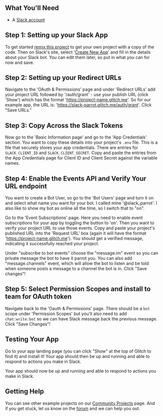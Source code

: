 ## What You'll Need
*  A [Slack account](https://slack.com/)

## Step 1: Setting up your Slack App
To get started [remix this project](https://glitch.com/#!/remix/slack-parrot) to get your own project with a copy of the code. Then on Slack's site, select '[Create New App](https://api.slack.com/apps)' and fill in the details about your Slack bot. You can edit them later, so put in what you can for now and save. 

## Step 2: Setting up your Redirect URLs
Navigate to the 'OAuth & Permissions' page and under 'Redirect URLs' add your project URL followed by '/auth/grant' - use your publish URL (click 'Show') which has the format 'https://project-name.glitch.me'. So for our example app, the URL is: 'https://slack-parrot.glitch.me/auth/grant'. Click "Save URLs."

## Step 3: Copy Across the Slack Tokens
Now go to the 'Basic Information page' and go to the 'App Credentials' section. You want to copy these details into your project's `.env` file. This is a file that securely stores your app credentials. There are entries for `SLACK_CLIENT_ID` and `SLACK_CLIENT_SECRET`. Copy and paste the entries from the App Credentials page for Client ID and Client Secret against the variable names. 

## Step 4: Enable the Events API and Verify Your URL endpoint
You want to create a Bot User, so go to the 'Bot Users' page and turn it on and select what name you want for your bot. I called mine '@slack_parrot'. I also like to show my bot as online all the time, so I switch that to "on".

Go to the 'Event Subscriptions' page. Here you need to enable event subscriptions for your app by toggling the button to 'on'. Then you want to verify your project URL to use those events. Copy and paste your project's published URL into the 'Request URL' box (again it will have the format 'https://project-name.glitch.me'). You should get a verified message, indicating it successfully reached your project.

Under "subscribe to bot events" choose the "message.im" event so you can private message the bot to have it parrot you. You can also add "message.channels" event, which will allow the bot to listen and be told when someone posts a message to a channel the bot is in. Click "Save changes"!

## Step 5: Select Permission Scopes and install to team for OAuth token
Navigate back to the 'Oauth & Permissions' page. There should be a `bot` scope under 'Permission Scopes' but you'll also need to add `chat:write:bot` so we can have Slack message back the previous message. Click "Save Changes"!

## Testing Your App
Go to your app landing page (you can click "Show" at the top of Glitch to find it) and install it! Your app should then be up and running and able to respond to actions you make in Slack. 

Your app should now be up and running and able to respond to actions you make in Slack. 


## Getting Help
You can see other example projects on our [Community Projects](https://glitch.com/community/) page. And if you get stuck, let us know on the [forum](http://support.glitch.com/) and we can help you out.